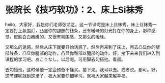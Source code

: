 # 张院长《技巧软功》：2、床上Si袜秀

hello，大家好，我是你们老师张龙芝。这一节课呢是床上丝袜秀，床上丝袜秀一定要打上氛围灯，凸显你的腿部的线条，还有暧昧的灯光打在你的身上，那种感觉，皮肤白白嫩嫩的，又很有氛围感，又那么的暧昧。

又那么的诱惑，然后从床下就要开始诱惑了。然后再来到了床上，再去凸显你的腿部线条，凸显你腿部的动作，凸显你臀部以腿部的动作。好，接下来来我们进入到课程的学习吧。あこりなし。以后呢。可用脚去勾搭他。看蛋。

去勾搭他，这时候他一定会预备不懂买。接下来。我可以去。或者说。都可。好，这节课呢就到这里了，祝大家要仔细学习。就祝大家越来越幸福。

